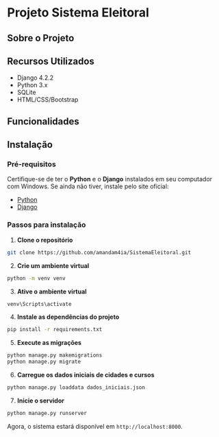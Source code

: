 # Projeto Sistema Eleitoral



## Sobre o Projeto



## Recursos Utilizados

* Django 4.2.2
* Python 3.x
* SQLite
* HTML/CSS/Bootstrap

## Funcionalidades



## Instalação

### Pré-requisitos

Certifique-se de ter o **Python** e o **Django** instalados em seu computador com Windows.
Se ainda não tiver, instale pelo site oficial:

* [Python](https://www.python.org/downloads/)
* [Django](https://docs.djangoproject.com/en/4.2/topics/install/)

### Passos para instalação

1. **Clone o repositório**

```bash
git clone https://github.com/amandam4ia/SistemaEleitoral.git
```

2. **Crie um ambiente virtual**

```bash
python -m venv venv
```

3. **Ative o ambiente virtual**

```bash
venv\Scripts\activate
```

4. **Instale as dependências do projeto**

```bash
pip install -r requirements.txt
```

5. **Execute as migrações**

```bash
python manage.py makemigrations
python manage.py migrate
```

6. **Carregue os dados iniciais de cidades e cursos**

```bash
python manage.py loaddata dados_iniciais.json
```

7. **Inicie o servidor**

```bash
python manage.py runserver
```

Agora, o sistema estará disponível em `http://localhost:8000`.
